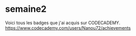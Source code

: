# semaine2
Voici tous les badges que j'ai acquis sur CODECADEMY.
https://www.codecademy.com/users/Nanou72/achievements
